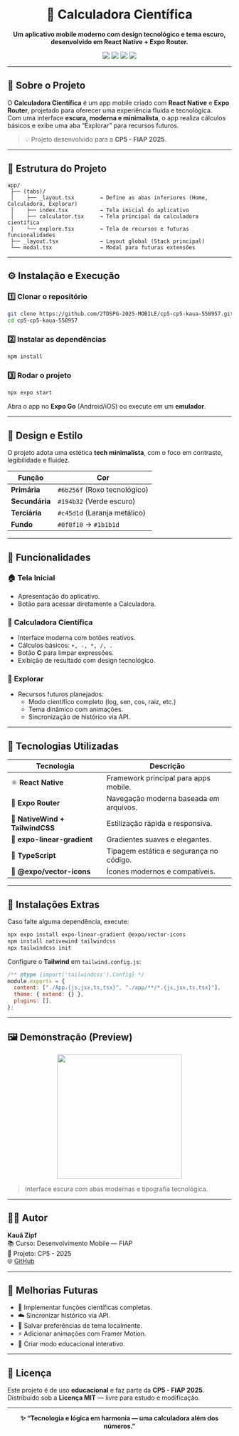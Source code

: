 <h1 align="center">🔮 Calculadora Científica</h1>

<p align="center">
  <b>Um aplicativo mobile moderno com design tecnológico e tema escuro, desenvolvido em React Native + Expo Router.</b>
</p>

<p align="center">
  <img src="https://img.shields.io/badge/React%20Native-0D1117?style=for-the-badge&logo=react&logoColor=61DAFB"/>
  <img src="https://img.shields.io/badge/Expo-1B1B1D?style=for-the-badge&logo=expo&logoColor=white"/>
  <img src="https://img.shields.io/badge/TypeScript-0F0F10?style=for-the-badge&logo=typescript&logoColor=3178C6"/>
  <img src="https://img.shields.io/badge/Tailwind%20CSS-141414?style=for-the-badge&logo=tailwindcss&logoColor=38BDF8"/>
</p>

---

## 🚀 Sobre o Projeto

O **Calculadora Científica** é um app mobile criado com **React Native** e **Expo Router**, projetado para oferecer uma experiência fluida e tecnológica.  
Com uma interface **escura, moderna e minimalista**, o app realiza cálculos básicos e exibe uma aba “Explorar” para recursos futuros.

> 💡 Projeto desenvolvido para a **CP5 - FIAP 2025**.

---

## 🧭 Estrutura do Projeto

```
app/
 ├── (tabs)/
 │    ├── _layout.tsx        → Define as abas inferiores (Home, Calculadora, Explorar)
 │    ├── index.tsx          → Tela inicial do aplicativo
 │    ├── calculator.tsx     → Tela principal da calculadora científica
 │    └── explore.tsx        → Tela de recursos e futuras funcionalidades
 ├── _layout.tsx             → Layout global (Stack principal)
 └── modal.tsx               → Modal para futuras extensões
```

---

## ⚙️ Instalação e Execução

### 1️⃣ Clonar o repositório
```bash
git clone https://github.com/2TDSPG-2025-MOBILE/cp5-cp5-kaua-558957.git
cd cp5-cp5-kaua-558957
```

### 2️⃣ Instalar as dependências
```bash
npm install
```

### 3️⃣ Rodar o projeto
```bash
npx expo start
```

Abra o app no **Expo Go** (Android/iOS) ou execute em um **emulador**.

---

## 🎨 Design e Estilo

O projeto adota uma estética **tech minimalista**, com o foco em contraste, legibilidade e fluidez.

| Função | Cor |
|--------|-----|
| **Primária** | `#6b256f` (Roxo tecnológico) |
| **Secundária** | `#194b32` (Verde escuro) |
| **Terciária** | `#c45d1d` (Laranja metálico) |
| **Fundo** | `#0f0f10` → `#1b1b1d` |

---

## 🧩 Funcionalidades

### 🏠 **Tela Inicial**
- Apresentação do aplicativo.
- Botão para acessar diretamente a Calculadora.

### 🧮 **Calculadora Científica**
- Interface moderna com botões reativos.
- Cálculos básicos: `+, -, *, /, .`
- Botão **C** para limpar expressões.
- Exibição de resultado com design tecnológico.

### 🌌 **Explorar**
- Recursos futuros planejados:
  - Modo científico completo (log, sen, cos, raiz, etc.)
  - Tema dinâmico com animações.
  - Sincronização de histórico via API.

---

## 🧠 Tecnologias Utilizadas

| Tecnologia | Descrição |
|-------------|------------|
| ⚛️ **React Native** | Framework principal para apps mobile. |
| 🧭 **Expo Router** | Navegação moderna baseada em arquivos. |
| 🎨 **NativeWind + TailwindCSS** | Estilização rápida e responsiva. |
| 🌈 **expo-linear-gradient** | Gradientes suaves e elegantes. |
| 🧱 **TypeScript** | Tipagem estática e segurança no código. |
| 🧩 **@expo/vector-icons** | Ícones modernos e compatíveis. |

---

## 🧰 Instalações Extras

Caso falte alguma dependência, execute:

```bash
npx expo install expo-linear-gradient @expo/vector-icons
npm install nativewind tailwindcss
npx tailwindcss init
```

Configure o **Tailwind** em `tailwind.config.js`:
```js
/** @type {import('tailwindcss').Config} */
module.exports = {
  content: ["./App.{js,jsx,ts,tsx}", "./app/**/*.{js,jsx,ts,tsx}"],
  theme: { extend: {} },
  plugins: [],
};
```

---

## 🖼️ Demonstração (Preview)

<p align="center">
  <img src="https://github.com/kauazipf/assets/raw/main/calculadora-preview.png" width="280px" />
</p>

> Interface escura com abas modernas e tipografia tecnológica.

---

## 🧑‍💻 Autor

**Kauã Zipf**  
📚 Curso: Desenvolvimento Mobile — FIAP  
📅 Projeto: CP5 - 2025  
🌐 [GitHub](https://github.com/kauazipf)

---

## 🧱 Melhorias Futuras

- 🔢 Implementar funções científicas completas.  
- ☁️ Sincronizar histórico via API.  
- 💾 Salvar preferências de tema localmente.  
- ⚡ Adicionar animações com Framer Motion.  
- 🧠 Criar modo educacional interativo.

---

## 📜 Licença

Este projeto é de uso **educacional** e faz parte da **CP5 - FIAP 2025**.  
Distribuído sob a **Licença MIT** — livre para estudo e modificação.

---

<p align="center">
  <b>✨ “Tecnologia e lógica em harmonia — uma calculadora além dos números.”</b>
</p>
